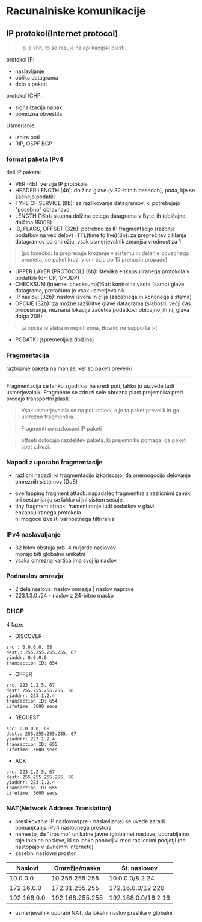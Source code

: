 # Racunalniske komunikacije

## IP protokol(Internet protocol)

>Ip je shit, to se resuje na aplikacijski plasti.

protokol IP:
- naslavljanje 
- oblika datagrama
- delo s paketi

protokol ICHP:
- signalizacija napak
- pomozna obvestila

Usmerjanje:
- izbira poti
- RIP, OSPF BGP

### format paketa IPv4
deli IP paketa:
- VER (4b): verzija IP protokola
- HEADER LENGTH (4b): dolžina glave
(v 32-bitnih besedah), poda, kje se začnejo podatki
- TYPE OF SERVICE (8b): za razlikovanje datagramov, ki
potrebujejo "posebno" obravnavo
- LENGTH (16b): skupna dolžina celega datagrama v
Byte-ih (običajno dolžina 1500B)
- ID, FLAGS, OFFSET (32b): potrebno za IP
fragmentacijo (razbitje podatkov na več delov)
-TTL(time to live)(8b): za preprečitev ciklanja datagramov po
omrežju, vsak usmerjevalnik zmanjša vrednost za 1 
>(po kmecko: ta preprecuje krozenje v sistemu in delanje odvecnega prometa, ce paket krozi v omrezju po 15 prenosih propade)
- UPPER LAYER (PROTOCOL) (8b): številka
enkapsuliranega protokola v podatkih (6-TCP, 17-UDP)
- CHECKSUM (internet checksum)(16b): kontrolna vsota (samo) glave
datagrama, preračuna jo vsak usmerjevalnik
- IP naslovi (32b): naslovi izvora in cilja (začetnega in
končnega sistema)
- OPCIJE (32b): za možne razširitve glave datagrama
(slabosti: večji čas procesiranja, neznana lokacija
začetka podatkov; običajno jih ni, glava dolga 20B)
> ta opcija je slaba in nepotrebna, Bosnic ne supporta :-(
- PODATKI (spremenljiva dolžina)

### Fragmentacija

razbijanje paketa na manjse, ker so paketi preveliki


---
Fragmentacija se lahko zgodi kar na sredi poti, lahko jo uizvede tudi usmerjevalnik.
Fragmente se zdruzi sele obrezna plast prejemnika pred predajo transportni plasti.
> Vsak usmerjevalnik se na poti odloci, a je ta paket prevelik in ga ustrezno fragmentira.

> Fragmenti so razkosani IP paketi

> offseti dolocajo razdelitev paketa, ki prejemniku pomaga, da paket spet zdruzi.

### Napadi z uporabo fragmentacije

* razlicni napadi, ki fragmentacijo izkoriscajo, da onemogocijo delovanje omreznih sistemov (DoS)
- overlapping fragment attack:
napadalec fragmentira z razlicnimi zamiki, pri sestavljanju se lahko ciljni sistem sesuje.
- tiny fragment attack:
framentiranje tudi podatkov v glavi enkapsuliranega protokola   
ni mogoce izvesti varnostnega filtriranja

### IPv4 naslavaljanje

* 32 bitov
obstaja prb. 4 miljarde naslovov   
morajo biti globalno unikatni
* vsaka omrezna kartica ima svoj ip naslov

### Podnaslov omrezja
* 2 dela naslova: naslov omrezja | naslov naprave
* 223.1.3.0 /24 - naslov z 24-bitno masko


### DHCP

4 faze:
* DISCOVER
```
src : 0.0.0.0, 68
dest.: 255.255.255.255, 67
yiaddr: 0.0.0.0
transaction ID: 654
```
* OFFER
```
src: 223.1.2.5, 67
dest: 255.255.255.255, 68
yiaddrr: 223.1.2.4
transaction ID: 654
Lifetime: 3600 secs
```
* REQUEST
```
src: 0.0.0.0, 68
dest:: 255.255.255.255, 67
yiaddrr: 223.1.2.4
transaction ID: 655
Lifetime: 3600 secs
```
* ACK
```
src: 223.1.2.5, 67
dest: 255.255.255.255, 68
yiaddrr: 223.1.2.4
transaction ID: 655
Lifetime: 3600 secs
```
### NAT(Network Address Translation)

* preslikovanje IP naslovov(pre - naslavljanje) se uvede zaradi pomanjkanja IPv4 naslovnega prostora
* namesto, da "trosimo" unikatne javne (globalne) naslove, uporabljamo raje lokalne naslove, ki so lahko ponovljivi med razlicnimi podjetji (ne nastopajo v javnemm internetu)
* zasebni naslovni prostor

|Naslovi | Omrežje/maska | Št. naslovov |
| --- | --- | --- | 
|10.0.0.0 | 10.255.255.255 | 10.0.0.0/8 2 24 |
|172.16.0.0 | 172.31.255.255 | 172.16.0.0/12 220 |
|192.168.0.0 | 192.168.255.255 | 192.168.0.0/16 2 16 |

* usmerjevalnik uporabi NAT, da lokalni naslov preslika v globalni

















